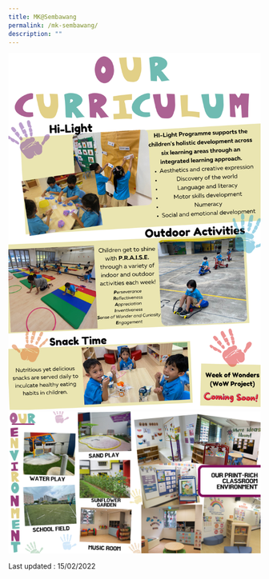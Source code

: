 ```yaml
---
title: MK@Sembawang
permalink: /mk-sembawang/
description: ""
---
```

![](/images/mksmb.png)![](/images/mksmb1.png)

Last updated : 15/02/2022